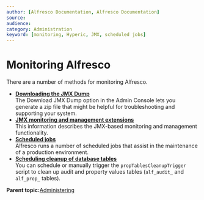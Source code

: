 ```yaml
---
author: [Alfresco Documentation, Alfresco Documentation]
source: 
audience: 
category: Administration
keyword: [monitoring, Hyperic, JMX, scheduled jobs]
---
```


# Monitoring Alfresco

There are a number of methods for monitoring Alfresco.

-   **[Downloading the JMX Dump](../tasks/adminconsole-exportsystemsettings.md)**  
The Download JMX Dump option in the Admin Console lets you generate a zip file that might be helpful for troubleshooting and supporting your system.
-   **[JMX monitoring and management extensions](../concepts/jmx-enhance.md)**  
This information describes the JMX-based monitoring and management functionality.
-   **[Scheduled jobs](../concepts/scheduled-jobs.md)**  
Alfresco runs a number of scheduled jobs that assist in the maintenance of a production environment.
-   **[Scheduling cleanup of database tables](../concepts/prop-tables.md)**  
You can schedule or manually trigger the `propTablesCleanupTrigger` script to clean up audit and property values tables \(`alf_audit_` and `alf_prop_` tables\).

**Parent topic:**[Administering](../concepts/ch-administering.md)

